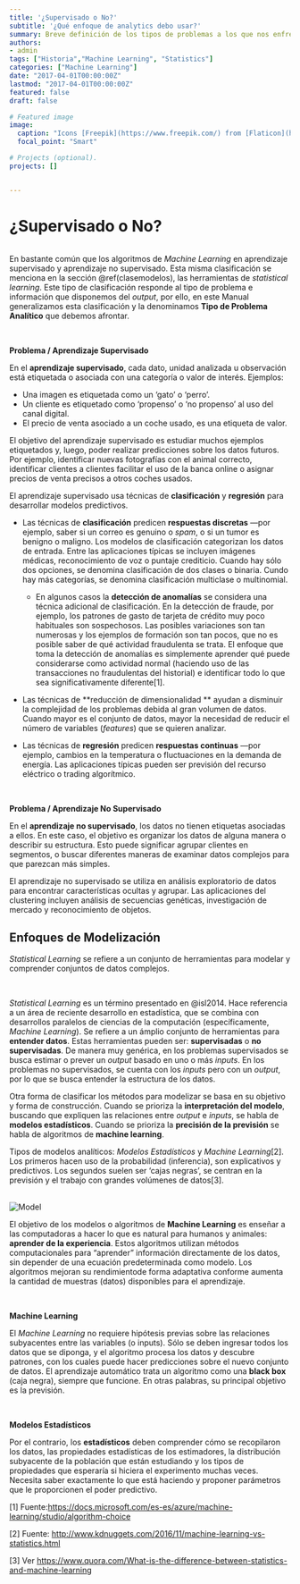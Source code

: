 ```yaml
---
title: '¿Supervisado o No?'
subtitle: '¿Qué enfoque de analytics debo usar?'
summary: Breve definición de los tipos de problemas a los que nos enfrentamos y los enfoques que se aplican en cada caso.
authors:
- admin
tags: ["Historia","Machine Learning", "Statistics"]
categories: ["Machine Learning"]
date: "2017-04-01T00:00:00Z"
lastmod: "2017-04-01T00:00:00Z"
featured: false
draft: false

# Featured image
image:
  caption: "Icons [Freepik](https://www.freepik.com/) from [Flaticon](https://www.flaticon.com/)"
  focal_point: "Smart"

# Projects (optional).
projects: []


---
```


# ¿Supervisado o No?


<img src='/post/post002/mlalgorithms01.png' alt="" style="float:width:90%;">



En bastante común que los algoritmos de *Machine Learning* en
aprendizaje supervisado y aprendizaje no supervisado. Esta misma
clasificación se menciona en la sección @ref(clasemodelos), las
herramientas de *statistical learning*. Este tipo de clasificación
responde al tipo de problema e información que disponemos del *output*,
por ello, en este Manual generalizamos esta clasificación y la
denominamos **Tipo de Problema Analítico** que debemos afrontar.

<br>

**Problema / Aprendizaje Supervisado**

En el **aprendizaje supervisado**, cada dato, unidad analizada u
observación está etiquetada o asociada con una categoría o valor de
interés. Ejemplos:

-   Una imagen es etiquetada como un ‘gato’ o ‘perro’.
-   Un cliente es etiquetado como ‘propenso’ o ‘no propenso’ al uso del
    canal digital.
-   El precio de venta asociado a un coche usado, es una etiqueta de
    valor.

El objetivo del aprendizaje supervisado es estudiar muchos ejemplos
etiquetados y, luego, poder realizar predicciones sobre los datos
futuros. Por ejemplo, identificar nuevas fotografías con el animal
correcto, identificar clientes a clientes facilitar el uso de la banca
online o asignar precios de venta precisos a otros coches usados.

El aprendizaje supervisado usa técnicas de **clasificación** y
**regresión** para desarrollar modelos predictivos.

-   Las técnicas de **clasificación** predicen **respuestas discretas**
    —por ejemplo, saber si un correo es genuino o *spam*, o si un tumor
    es benigno o maligno. Los modelos de clasificación categorizan los
    datos de entrada. Entre las aplicaciones típicas se incluyen
    imágenes médicas, reconocimiento de voz o puntaje crediticio. Cuando
    hay sólo dos opciones, se denomina clasificación de dos clases o
    binaria. Cundo hay más categorías, se denomina clasificación
    multiclase o multinomial.

    -   En algunos casos la **detección de anomalías** se considera una
        técnica adicional de clasificación. En la detección de fraude,
        por ejemplo, los patrones de gasto de tarjeta de crédito muy
        poco habituales son sospechosos. Las posibles variaciones son
        tan numerosas y los ejemplos de formación son tan pocos, que no
        es posible saber de qué actividad fraudulenta se trata. El
        enfoque que toma la detección de anomalías es simplemente
        aprender qué puede considerarse como actividad normal (haciendo
        uso de las transacciones no fraudulentas del historial) e
        identificar todo lo que sea significativamente diferente[1].

-   Las técnicas de **reducción de dimensionalidad ** ayudan a disminuir
    la complejidad de los problemas debida al gran volumen de datos.
    Cuando mayor es el conjunto de datos, mayor la necesidad de reducir
    el número de variables (*features*) que se quieren analizar.

-   Las técnicas de **regresión** predicen **respuestas continuas** —por
    ejemplo, cambios en la temperatura o fluctuaciones en la demanda de
    energía. Las aplicaciones típicas pueden ser previsión del recurso
    eléctrico o trading algorítmico.

<br>

**Problema / Aprendizaje No Supervisado**

En el **aprendizaje no supervisado**, los datos no tienen etiquetas
asociadas a ellos. En este caso, el objetivo es organizar los datos de
alguna manera o describir su estructura. Esto puede significar agrupar
clientes en segmentos, o buscar diferentes maneras de examinar datos
complejos para que parezcan más simples.

El aprendizaje no supervisado se utiliza en análisis exploratorio de
datos para encontrar características ocultas y agrupar. Las aplicaciones
del clustering incluyen análisis de secuencias genéticas, investigación
de mercado y reconocimiento de objetos.


Enfoques de Modelización
------------------------

*Statistical Learning* se refiere a un conjunto de herramientas para
modelar y comprender conjuntos de datos complejos.

<br>

*Statistical Learning* es un término presentado en @isl2014. Hace
referencia a un área de reciente desarrollo en estadística, que se
combina con desarrollos paralelos de ciencias de la computación
(específicamente, *Machine Learning*). Se refiere a un ámplio conjunto
de herramientas para **entender datos**. Estas herramientas pueden ser:
**supervisadas** o **no supervisadas**. De manera muy genérica, en los
problemas supervisados se busca estimar o prever un *output* basado en
uno o más *inputs*. En los problemas no supervisados, se cuenta con los
*inputs* pero con un *output*, por lo que se busca entender la
estructura de los datos.

Otra forma de clasificar los métodos para modelizar se basa en su
objetivo y forma de construcción. Cuando se prioriza la **interpretación
del modelo**, buscando que expliquen las relaciones entre *output* e
*inputs*, se habla de **modelos estadísticos**. Cuando se prioriza la
**precisión de la previsión** se habla de algoritmos de **machine
learning**.

Tipos de modelos analíticos: *Modelos Estadísticos* y *Machine
Learning*[2]. Los primeros hacen uso de la probabilidad (inferencia),
son explicativos y predictivos. Los segundos suelen ser ‘cajas negras’,
se centran en la previsión y el trabajo con grandes volúmenes de
datos[3].

<br>

<img src='https://www.edvancer.in/wp-content/uploads/2016/01/ML-vs.-stats1.png' alt="Model" style="float:width:90%;">

<br>

El objetivo de los modelos o algoritmos de **Machine Learning** es
enseñar a las computadoras a hacer lo que es natural para humanos y
animales: **aprender de la experiencia**. Estos algoritmos utilizan
métodos computacionales para “aprender” información directamente de los
datos, sin depender de una ecuación predeterminada como modelo. Los
algoritmos mejoran su rendimientode forma adaptativa conforme aumenta la
cantidad de muestras (datos) disponibles para el aprendizaje.

<br>

**Machine Learning**

El *Machine Learning* no requiere hipótesis previas sobre las relaciones
subyacentes entre las variables (o inputs). Sólo se deben ingresar todos
los datos que se diponga, y el algoritmo procesa los datos y descubre
patrones, con los cuales puede hacer predicciones sobre el nuevo
conjunto de datos. El aprendizaje automático trata un algoritmo como una
**black box** (caja negra), siempre que funcione. En otras palabras, su
principal objetivo es la previsión.

<br>

**Modelos Estadísticos**

Por el contrario, los **estadísticos** deben comprender cómo se
recopilaron los datos, las propiedades estadísticas de los estimadores,
la distribución subyacente de la población que están estudiando y los
tipos de propiedades que esperaría si hiciera el experimento muchas
veces. Necesita saber exactamente lo que está haciendo y proponer
parámetros que le proporcionen el poder predictivo.

[1] Fuente:<a href="https://docs.microsoft.com/es-es/azure/machine-learning/studio/algorithm-choice" class="uri">https://docs.microsoft.com/es-es/azure/machine-learning/studio/algorithm-choice</a>

[2] Fuente:
<a href="http://www.kdnuggets.com/2016/11/machine-learning-vs-statistics.html" class="uri">http://www.kdnuggets.com/2016/11/machine-learning-vs-statistics.html</a>

[3] Ver
<a href="https://www.quora.com/What-is-the-difference-between-statistics-and-machine-learning" class="uri">https://www.quora.com/What-is-the-difference-between-statistics-and-machine-learning</a>
